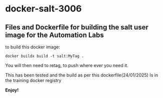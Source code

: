 # docker-salt-3006

## Files and Dockerfile for building the salt user image for the Automation Labs

to build this docker image:

```
docker buildx build -t salt:MyTag .
```

You will then need to retag, to push where ever you need it.

This has been tested and the build as per this dockerfile(24/01/2025) Is in the training docker registry

**Enjoy!**

